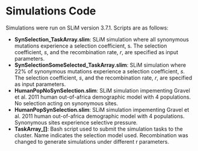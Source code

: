 # Simulations Code

Simulations were run on SLiM version 3.7.1. Scripts are as follows:
* **SynSelection_TaskArray.slim**: SLiM simulation where all synonymous mutations experience a selection coefficient, s. The selection coefficient, _s_, and the recombination rate, _r_, are specified as input parameters.
* **SynSelectionSomeSelected_TaskArray.slim**: SLiM simulation where 22% of synonymous mutations experience a selection coefficient, _s_. The selection coefficient, _s_, and the recombination rate, _r_, are specified as input parameters.
* **HumanPopNoSynSelection.slim**: SLiM simulation impementing Gravel et al. 2011 human out-of-africa demographic model with 4 populations. No selection acting on synonymous sites.
* **HumanPopSynSelection.slim**: SLiM simulation impementing Gravel et al. 2011 human out-of-africa demographic model with 4 populations. Synonymous sites experience selective pressure.
* **TaskArray_[]**: Bash script used to submit the simulation tasks to the cluster. Name indicates the selection model used. Recombination was changed to generate simulations under different r parameters.
